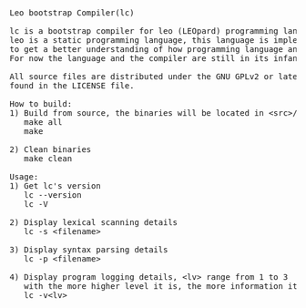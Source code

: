 <pre>
Leo bootstrap Compiler(lc)

lc is a bootstrap compiler for leo (LEOpard) programming language.
leo is a static programming language, this language is implemented 
to get a better understanding of how programming language and compiler works.
For now the language and the compiler are still in its infancy.

All source files are distributed under the GNU GPLv2 or later license
found in the LICENSE file.

How to build:
1) Build from source, the binaries will be located in &lt;src&gt;/bin
   make all
   make

2) Clean binaries
   make clean

Usage:
1) Get lc's version
   lc --version
   lc -V
   
2) Display lexical scanning details
   lc -s &lt;filename&gt;
   
3) Display syntax parsing details
   lc -p &lt;filename&gt;
   
4) Display program logging details, &lt;lv&gt; range from 1 to 3
   with the more higher level it is, the more information it contains
   lc -v&lt;lv&gt;
</pre>